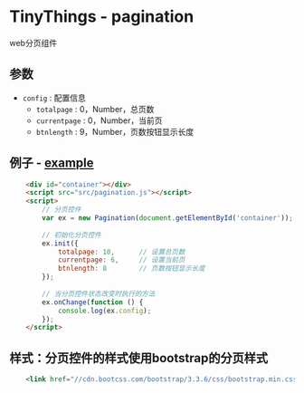 # TinyThings - pagination
web分页组件
    
## 参数
* `config` : 配置信息
    * `totalpage`   : 0，Number，总页数
    * `currentpage` : 0，Number，当前页
    * `btnlength`   : 9，Number，页数按钮显示长度

## 例子 - [example](index.html)
```html
    <div id="container"></div>
    <script src="src/pagination.js"></script>
    <script>
        // 分页控件
        var ex = new Pagination(document.getElementById('container'));
        
        // 初始化分页控件
        ex.init({
            totalpage: 10,      // 设置总页数
            currentpage: 6,     // 设置当前页
            btnlength: 8        // 页数按钮显示长度
        });
        
        // 当分页控件状态改变时执行的方法
        ex.onChange(function () {
            console.log(ex.config);
        });
    </script>
```

## 样式：分页控件的样式使用bootstrap的分页样式
```html
    <link href="//cdn.bootcss.com/bootstrap/3.3.6/css/bootstrap.min.css" rel="stylesheet">
```
